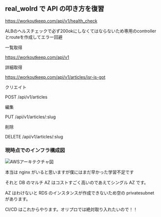 ## real_wolrd で API の叩き方を復習

https://workoutkeep.com/api/v1/health_check

ALBのヘルスチェックで必ず200okにしなくてはならないため専用のcontrollerとrouteを作成してエラー回避

一覧取得

https://workoutkeep.com/api/v1

詳細取得

https://workoutkeep.com/api/v1/articles/isr-is-got

クリエイト

POST /api/v1/articles

編集

PUT /api/v1/articles/:slug

削除

DELETE /api/v1/articles/:slug

### 現時点でのインフラ構成図

![AWSアーキテクチャ図](https://github.com/uenomoto/real_world_kai/assets/113354283/c1ab4dae-b3b6-4f75-a71d-4e2dab0519e5)


本当は nginx がいると思いますが僕にはまだ早かった学習不足です

それと DB のマルチ AZ はコストすごく高いのであえてシングル AZ です。

AZ はわけないと RDS のインスタンスが作成できないため空の privatesubnet があります。

CI/CD はこれからやります。オリプロでは絶対取り入れたいので！！
